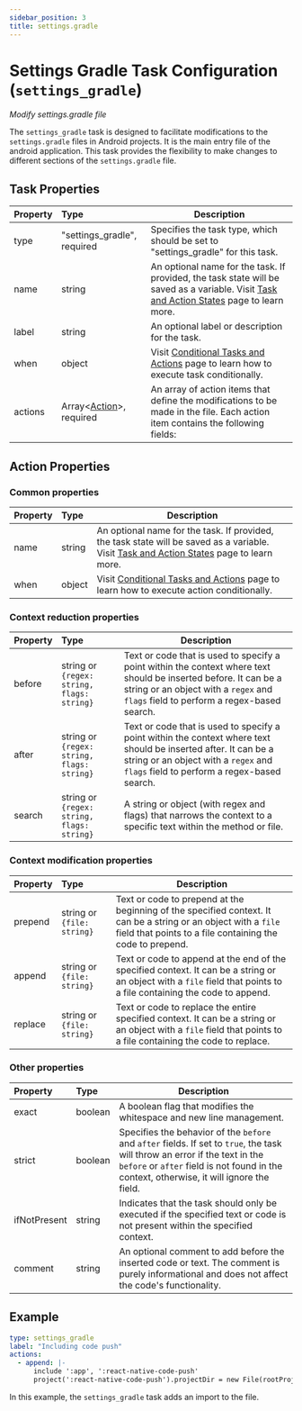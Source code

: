 ```yaml
---
sidebar_position: 3
title: settings.gradle
---
```

# Settings Gradle Task Configuration (`settings_gradle`)
_Modify settings.gradle file_

The `settings_gradle` task is designed to facilitate modifications to the `settings.gradle` files in Android projects. It is the main entry file of the android application. This task provides the flexibility to make changes to different sections of the `settings.gradle` file.

## Task Properties

| Property | Type                                            | Description                                                                                                                                                  |
|:---------|:------------------------------------------------|--------------------------------------------------------------------------------------------------------------------------------------------------------------|
| type     | "settings_gradle", required                     | Specifies the task type, which should be set to "settings_gradle" for this task.                                                                             |
| name     | string                                          | An optional name for the task. If provided, the task state will be saved as a variable. Visit [Task and Action States](../../states) page to learn more. |
| label    | string                                          | An optional label or description for the task.                                                                                                               |
| when     | object                                          | Visit [Conditional Tasks and Actions](../../when) page to learn how to execute task conditionally.                                                       |
| actions  | Array\<[Action](#action-properties)\>, required | An array of action items that define the modifications to be made in the file. Each action item contains the following fields:                               |

## Action Properties

### Common properties

| Property   | Type                                       | Description                                                                                                                                                                                             |
|:-----------|:-------------------------------------------|---------------------------------------------------------------------------------------------------------------------------------------------------------------------------------------------------------|
| name       | string                                     | An optional name for the task. If provided, the task state will be saved as a variable. Visit [Task and Action States](../../states) page to learn more.                                            |
| when       | object                                     | Visit [Conditional Tasks and Actions](../../when)  page to learn how to execute action conditionally.                                                                                               |

### Context reduction properties

| Property   | Type                                       | Description                                                                                                                                                                                             |
|:-----------|:-------------------------------------------|---------------------------------------------------------------------------------------------------------------------------------------------------------------------------------------------------------|
| before     | string or `{regex: string, flags: string}` | Text or code that is used to specify a point within the context where text should be inserted before. It can be a string or an object with a `regex` and `flags` field to perform a regex-based search. |
| after      | string or `{regex: string, flags: string}` | Text or code that is used to specify a point within the context where text should be inserted after. It can be a string or an object with a `regex` and `flags` field to perform a regex-based search.  |
| search     | string or `{regex: string, flags: string}` | A string or object (with regex and flags) that narrows the context to a specific text within the method or file.                                                                                        |

### Context modification properties

| Property  | Type                       | Description                                                                                                                                                                  |
|:----------|:---------------------------|------------------------------------------------------------------------------------------------------------------------------------------------------------------------------|
| prepend   | string or `{file: string}` | Text or code to prepend at the beginning of the specified context. It can be a string or an object with a `file` field that points to a file containing the code to prepend. |
| append    | string or `{file: string}` | Text or code to append at the end of the specified context. It can be a string or an object with a `file` field that points to a file containing the code to append.         |
| replace   | string or `{file: string}` | Text or code to replace the entire specified context. It can be a string or an object with a `file` field that points to a file containing the code to replace.              |

### Other properties

| Property       | Type    | Description                                                                                                                                                                                                                                   |
|:---------------|:--------|-----------------------------------------------------------------------------------------------------------------------------------------------------------------------------------------------------------------------------------------------|
| exact          | boolean | A boolean flag that modifies the whitespace and new line management.                                                                                                                                                                          |
| strict         | boolean | Specifies the behavior of the `before` and `after` fields. If set to `true`, the task will throw an error if the text in the `before` or `after` field is not found in the context, otherwise, it will ignore the field.                      |
| ifNotPresent   | string  | Indicates that the task should only be executed if the specified text or code is not present within the specified context.                                                                                                                    |
| comment        | string  | An optional comment to add before the inserted code or text. The comment is purely informational and does not affect the code's functionality.                                                                                                |

## Example

```yaml
type: settings_gradle
label: "Including code push"
actions:
  - append: |-
      include ':app', ':react-native-code-push'
      project(':react-native-code-push').projectDir = new File(rootProject.projectDir, '../node_modules/react-native-code-push/android/app')
```

In this example, the `settings_gradle` task adds an import to the file.
